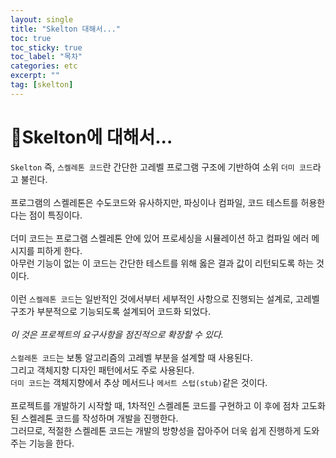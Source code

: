 ```yaml
---
layout: single
title: "Skelton 대해서..."
toc: true
toc_sticky: true
toc_label: "목차"
categories: etc
excerpt: ""
tag: [skelton]
---
```


# 📘Skelton에 대해서...
`Skelton` 즉, `스켈레톤 코드`란 간단한 고레벨 프로그램 구조에 기반하여 소위 `더미 코드`라고 불린다.  
<br>
프로그램의 스켈레톤은 수도코드와 유사하지만, 파싱이나 컴파일, 코드 테스트를 허용한다는 점이 특징이다.  
<br>
더미 코드는 프로그램 스켈레톤 안에 있어 프로세싱을 시뮬레이션 하고 컴파일 에러 메시지를 피하게 한다.  
아무런 기능이 없는 이 코드는 간단한 테스트를 위해 옳은 결과 값이 리턴되도록 하는 것이다.  
<br>
이런 `스켈레톤 코드`는 일반적인 것에서부터 세부적인 사항으로 진행되는 설계로, 
고레벨 구조가 부분적으로 기능되도록 설계되어 코드화 되었다.  
<br>
*이 것은 프로젝트의 요구사항을 점진적으로 확장할 수 있다.*   
<br>
`스컬레톤 코드`는 보통 알고리즘의 고레벨 부분을 설계할 때 사용된다.  
그리고 객체지향 디자인 패턴에서도 주로 사용된다.  
`더미 코드`는 객체지향에서 추상 메서드나 `메서트 스텁(stub)`같은 것이다.  
<br>
프로젝트를 개발하기 시작할 때, 1차적인 스켈레톤 코드를 구현하고 이 후에 점차 고도화된 스켈레톤 코드를 작성하며 개발을 진행한다.  
그러므로, 적절한 스켈레톤 코드는 개발의 방향성을 잡아주어 더욱 쉽게 진행하게 도와주는 기능을 한다.  